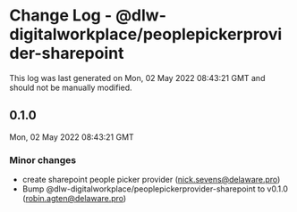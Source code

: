 # Change Log - @dlw-digitalworkplace/peoplepickerprovider-sharepoint

This log was last generated on Mon, 02 May 2022 08:43:21 GMT and should not be manually modified.

<!-- Start content -->

## 0.1.0

Mon, 02 May 2022 08:43:21 GMT

### Minor changes

- create sharepoint people picker provider (nick.sevens@delaware.pro)
- Bump @dlw-digitalworkplace/peoplepickerprovider-sharepoint to v0.1.0 (robin.agten@delaware.pro)
